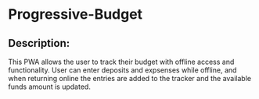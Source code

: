 # Progressive-Budget

## Description:
This PWA allows the user to track their budget with offline access and functionality. User can enter deposits and expsenses while offline, and when returning online the entries are added to the tracker and the available funds amount is updated.

